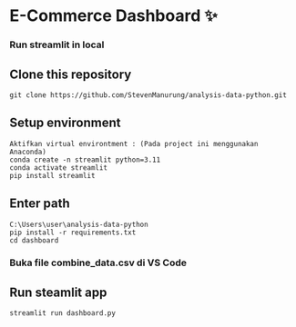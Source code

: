 # E-Commerce Dashboard ✨
### Run streamlit in local
## Clone this repository
```
git clone https://github.com/StevenManurung/analysis-data-python.git
```
## Setup environment
```
Aktifkan virtual environtment : (Pada project ini menggunakan Anaconda)
conda create -n streamlit python=3.11
conda activate streamlit
pip install streamlit
```
## Enter path
```
C:\Users\user\analysis-data-python
pip install -r requirements.txt
cd dashboard
```
### Buka file combine_data.csv di VS Code
## Run steamlit app
```
streamlit run dashboard.py
```

